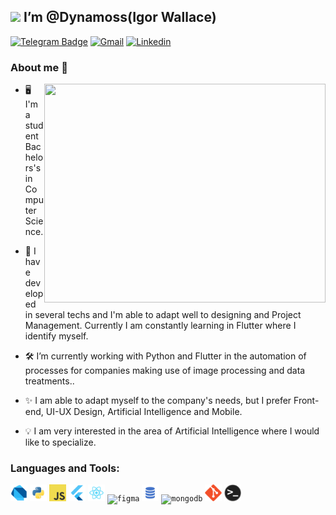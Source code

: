 ## <img src="https://raw.githubusercontent.com/iampavangandhi/iampavangandhi/master/gifs/emoji.gif" width="35px" >  I’m @Dynamoss(Igor Wallace) </h2>

[![Telegram Badge](https://img.shields.io/badge/-Telegram-0088cc?style=flat-square&logo=Telegram&logoColor=white)](https://t.me/Igor_Wallace)
[![Gmail](https://img.shields.io/badge/-Gmail-c14438?style=flat&logo=Gmail&logoColor=white)](mailto:igorwallace2@gmail.com)
[![Linkedin](https://img.shields.io/badge/-LinkedIn-blue?style=flat&logo=Linkedin&logoColor=white)](https://www.linkedin.com/in/igor-wallace/)




### About me :pencil:

<img align="right" height="350" width="450" alt="" src="https://i.pinimg.com/originals/ef/16/e4/ef16e4e68b0d3cb81e6bb8a8c3258d7e.gif" />

- :desktop_computer: I'm a student Bachelors's in Computer Science.
- :rocket: I have developed in several techs and I'm able to adapt well to designing and Project Management. 
    Currently I am constantly learning in Flutter where I identify myself.
    
-  :hammer_and_wrench: I’m currently working with Python and Flutter in the automation of processes for companies making use of image processing and data treatments..
    
- :sparkles: I am able to adapt myself to the company's needs, but I prefer Front-end, UI-UX Design, Artificial Intelligence and Mobile.
 
 - :bulb:  I am very interested in the area of Artificial Intelligence where I would like to specialize.
   

    
    
 
    
    
    
    
    
### Languages and Tools:

<code><img height="27" src="https://raw.githubusercontent.com/github/explore/80688e429a7d4ef2fca1e82350fe8e3517d3494d/topics/dart/dart.png" alt="cpp"></code>
<code><img height="27" src="https://raw.githubusercontent.com/github/explore/80688e429a7d4ef2fca1e82350fe8e3517d3494d/topics/python/python.png" alt="python"></code>
<code><img height="27" src="https://raw.githubusercontent.com/github/explore/80688e429a7d4ef2fca1e82350fe8e3517d3494d/topics/javascript/javascript.png" alt="javascript"></code>
<code><img height="27" src="https://raw.githubusercontent.com/github/explore/80688e429a7d4ef2fca1e82350fe8e3517d3494d/topics/flutter/flutter.png" alt="flutter"></code>
<code><img height="27" src="https://raw.githubusercontent.com/github/explore/80688e429a7d4ef2fca1e82350fe8e3517d3494d/topics/react/react.png" alt="react"></code>
<code><img height="27" src="https://camo.githubusercontent.com/a86a8278da4c5b5a43330e1ea28e6ba050007a837128b5dff5b35d5ff0f1248a/68747470733a2f2f63646e2d696d616765732d312e6d656469756d2e636f6d2f6d61782f313630302f312a365867664443566e3831415958363858766432492d674032782e706e67" alt="figma"></code>
<code><img height="27" src="https://raw.githubusercontent.com/github/explore/80688e429a7d4ef2fca1e82350fe8e3517d3494d/topics/sql/sql.png" alt="sql"></code>
<code><img height="27" src="https://encrypted-tbn0.gstatic.com/images?q=tbn%3AANd9GcSTTzPAw-55ssm1Im594xYZ9eRQu2JylrkYLg&usqp=CAU" alt="mongodb"></code>
<code><img height="27" src="https://raw.githubusercontent.com/devicons/devicon/master/icons/git/git-original.svg" alt="git"></code>
<code><img height="27" src="https://raw.githubusercontent.com/github/explore/80688e429a7d4ef2fca1e82350fe8e3517d3494d/topics/terminal/terminal.png" alt="terminal"></code>

<!---
Dynamoss/Dynamoss is a ✨ special ✨ repository because its `README.md` (this file) appears on your GitHub profile.
You can click the Preview link to take a look at your changes.
--->
